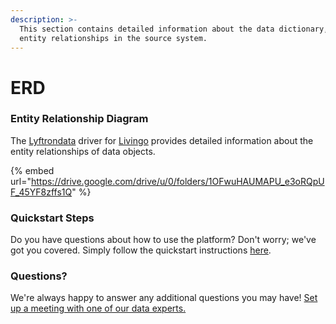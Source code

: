 ```yaml
---
description: >-
  This section contains detailed information about the data dictionary, and
  entity relationships in the source system.
---
```


# ERD

### Entity Relationship Diagram

The [Lyftrondata](https://www.lyftrondata.com/) driver for [Livingo](https://www.lyftrondata.com/integration/marketing-analytics/livingo//) provides detailed information about the entity relationships of data objects.

{% embed url="https://drive.google.com/drive/u/0/folders/1OFwuHAUMAPU_e3oRQpUF_45YF8zffs1Q" %}

### Quickstart Steps

Do you have questions about how to use the platform? Don't worry; we've got you covered. Simply follow the quickstart instructions [here](../README.md).

### Questions? <a href="#questions" id="questions"></a>

We're always happy to answer any additional questions you may have! [Set up a meeting with one of our data experts.](https://www.lyftrondata.com/book-a-meeting/)

